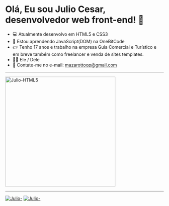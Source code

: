# Olá, Eu sou Julio Cesar, desenvolvedor web front-end! 👋
- 💻 Atualmente desenvolvo em HTML5 e CSS3
- 📖 Estou aprendendo JavaScript(DOM) na OneBitCode
- 👉 Tenho 17 anos e trabalho na empresa Guia Comercial e Turístico e em breve também como freelancer e venda de sites templates.
- 🏳️‍🌈 Ele / Dele
- 📩 Contate-me no e-mail: mazarottoop@gmail.com
<hr>
<img style="width: 350px;" src="https://i.postimg.cc/vTfZJMHq/html-css-js.png" alt="Julio-HTML5">
<hr>
<a href="https://instagram.com/mazarottoo" target="_blank"><img src="https://i.postimg.cc/Qtn89CVn/instagram-github.png" alt="Julio-"></a>
<a href="https://linkedin.com/in/mazarottoo" target="_blank"><img  src="https://i.postimg.cc/05YZsBXF/Linkedln.png
" alt="Julio-"></a>
